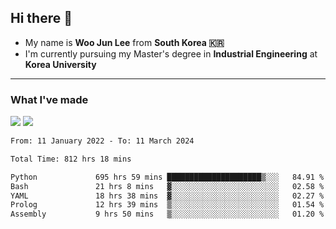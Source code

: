 ## Hi there 👋

- My name is **Woo Jun Lee** from **South Korea 🇰🇷**
- I'm currently pursuing my Master's degree in **Industrial Engineering** at **Korea University**

---

### What I've made

<a href="https://share.streamlit.io/tomtom1103/kuiai_hackathon_2022/main/JL_app.py"><img src="https://img.shields.io/badge/Journey Lee-161B22?style=for-the-badge&logo=streamlit&logoColor=FF4B4B"/></a> <a href="https://jeon-100.github.io/Dangzang/"><img src="https://img.shields.io/badge/당신을 위한 장학금, 당장!-161B22?style=for-the-badge&logo=react&logoColor=#61DAFB"/></a>

<!--START_SECTION:waka-->

```txt
From: 11 January 2022 - To: 11 March 2024

Total Time: 812 hrs 18 mins

Python             695 hrs 59 mins █████████████████████▒░░░   84.91 %
Bash               21 hrs 8 mins   ▓░░░░░░░░░░░░░░░░░░░░░░░░   02.58 %
YAML               18 hrs 38 mins  ▓░░░░░░░░░░░░░░░░░░░░░░░░   02.27 %
Prolog             12 hrs 39 mins  ▒░░░░░░░░░░░░░░░░░░░░░░░░   01.54 %
Assembly           9 hrs 50 mins   ▒░░░░░░░░░░░░░░░░░░░░░░░░   01.20 %
```

<!--END_SECTION:waka-->
